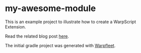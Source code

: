 # my-awesome-module

This is an example project to illustrate how to create a WarpScript Extension.

Read the related blog post [here](https://blog.senx.io/implementing-a-warpscript-function-in-java/).

The initial gradle project was generated with [Warpfleet](https://warpfleet.senx.io/).



